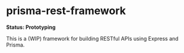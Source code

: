 # prisma-rest-framework

**Status: Prototyping**

This is a (WIP) framework for building RESTful APIs using Express and Prisma.
